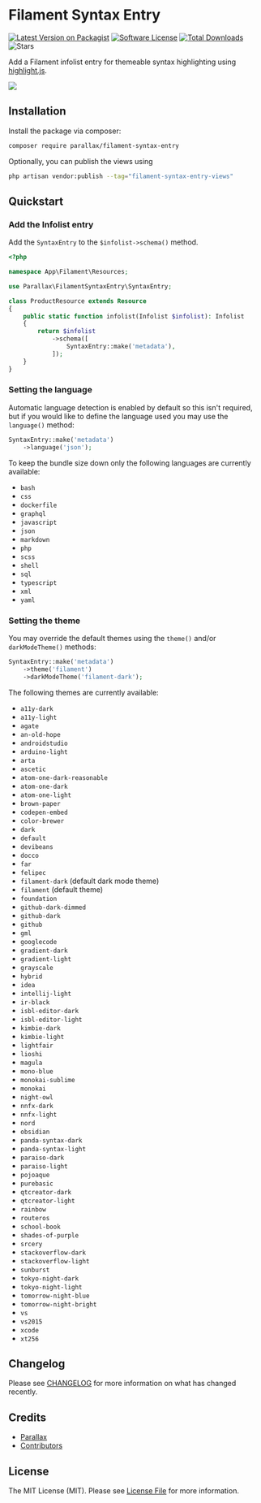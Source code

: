 # Filament Syntax Entry

[![Latest Version on Packagist](https://img.shields.io/packagist/v/parallax/filament-syntax-entry?style=flat-square)](https://packagist.org/packages/parallax/filament-syntax-entry)
[![Software License](https://img.shields.io/packagist/l/parallax/filament-syntax-entry?style=flat-square)](LICENSE.md)
[![Total Downloads](https://img.shields.io/packagist/dt/parallax/filament-syntax-entry?style=flat-square)](https://packagist.org/packages/parallax/filament-syntax-entry)
![Stars](https://img.shields.io/github/stars/parallax/filament-syntax-entry?style=flat-square)

Add a Filament infolist entry for themeable syntax highlighting using [highlight.js](https://highlightjs.org).

<img class="filament-hidden" src="https://github.com/parallax/filament-syntax-entry/raw/main/assets/filament-syntax-entry.jpg"/>

## Installation

Install the package via composer:

```bash
composer require parallax/filament-syntax-entry
```

Optionally, you can publish the views using

```bash
php artisan vendor:publish --tag="filament-syntax-entry-views"
```

## Quickstart

### Add the Infolist entry

Add the `SyntaxEntry` to the `$infolist->schema()` method.

```php
<?php

namespace App\Filament\Resources;

use Parallax\FilamentSyntaxEntry\SyntaxEntry;

class ProductResource extends Resource
{
    public static function infolist(Infolist $infolist): Infolist
    {
        return $infolist
            ->schema([
                SyntaxEntry::make('metadata'),
            ]);
    }
}
```

### Setting the language

Automatic language detection is enabled by default so this isn't required, but if you would like to define the language used you may use the `language()` method:

```php
SyntaxEntry::make('metadata')
    ->language('json');
```

To keep the bundle size down only the following languages are currently available:

- `bash`
- `css`
- `dockerfile`
- `graphql`
- `javascript`
- `json`
- `markdown`
- `php`
- `scss`
- `shell`
- `sql`
- `typescript`
- `xml`
- `yaml`

### Setting the theme

You may override the default themes using the `theme()` and/or `darkModeTheme()` methods:

```php
SyntaxEntry::make('metadata')
    ->theme('filament')
    ->darkModeTheme('filament-dark');
```

The following themes are currently available:

- `a11y-dark`
- `a11y-light`
- `agate`
- `an-old-hope`
- `androidstudio`
- `arduino-light`
- `arta`
- `ascetic`
- `atom-one-dark-reasonable`
- `atom-one-dark`
- `atom-one-light`
- `brown-paper`
- `codepen-embed`
- `color-brewer`
- `dark`
- `default`
- `devibeans`
- `docco`
- `far`
- `felipec`
- `filament-dark` (default dark mode theme)
- `filament` (default theme)
- `foundation`
- `github-dark-dimmed`
- `github-dark`
- `github`
- `gml`
- `googlecode`
- `gradient-dark`
- `gradient-light`
- `grayscale`
- `hybrid`
- `idea`
- `intellij-light`
- `ir-black`
- `isbl-editor-dark`
- `isbl-editor-light`
- `kimbie-dark`
- `kimbie-light`
- `lightfair`
- `lioshi`
- `magula`
- `mono-blue`
- `monokai-sublime`
- `monokai`
- `night-owl`
- `nnfx-dark`
- `nnfx-light`
- `nord`
- `obsidian`
- `panda-syntax-dark`
- `panda-syntax-light`
- `paraiso-dark`
- `paraiso-light`
- `pojoaque`
- `purebasic`
- `qtcreator-dark`
- `qtcreator-light`
- `rainbow`
- `routeros`
- `school-book`
- `shades-of-purple`
- `srcery`
- `stackoverflow-dark`
- `stackoverflow-light`
- `sunburst`
- `tokyo-night-dark`
- `tokyo-night-light`
- `tomorrow-night-blue`
- `tomorrow-night-bright`
- `vs`
- `vs2015`
- `xcode`
- `xt256`

## Changelog

Please see [CHANGELOG](CHANGELOG.md) for more information on what has changed recently.

## Credits

- [Parallax](https://parall.ax)
- [Contributors](https://github.com/parallax/filament-syntax-entry/graphs/contributors)

## License

The MIT License (MIT). Please see [License File](LICENSE.md) for more information.
